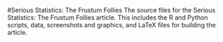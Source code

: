 #Serious Statistics: The Frustum Follies
The source files for the Serious Statistics: The Frustum Follies article. This includes the R and Python scripts, data, screenshots and graphics, and LaTeX files for building the article.

